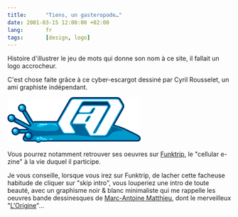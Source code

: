 ```yaml
--- 
title:      "Tiens, un gasteropode…" 
date: 2001-03-15 12:00:00 +02:00
lang:       fr 
tags:       [design, logo]
---
```


Histoire d'illustrer le jeu de mots qui donne son nom à ce site, il fallait un logo accrocheur.

C'est chose faite grâce à ce cyber-escargot dessiné par Cyril Rousselet, un ami graphiste indépendant.

![](escargot.png)

Vous pourrez notamment retrouver ses oeuvres sur [Funktrip](http://www.funktrip.com/), le "cellular e-zine" à la vie duquel il participe.

Je vous conseille, lorsque vous irez sur Funktrip, de lacher cette facheuse habitude de cliquer sur "skip intro", vous louperiez une intro de toute beauté, avec un graphisme noir & blanc minimaliste qui me rappelle les oeuvres bande dessinesques de [Marc-Antoine Matthieu](/2001/12/marc-antoine-mathieu.html), dont le merveilleux "[L'Origine](http://www.arpla.univ-paris8.fr/~spoutnik/fevrier/origine.htm)"…
